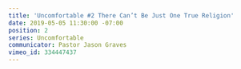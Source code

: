 ```yaml
---
title: 'Uncomfortable #2 There Can’t Be Just One True Religion'
date: 2019-05-05 11:30:00 -07:00
position: 2
series: Uncomfortable
communicator: Pastor Jason Graves
vimeo_id: 334447437
---
```


